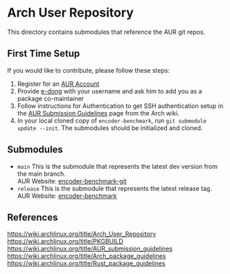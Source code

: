 # Arch User Repository

This directory contains submodules that reference the AUR git repos.

## First Time Setup
If you would like to contribute, please follow these steps:
1. Register for an [AUR Account](https://aur.archlinux.org/register)
1. Provide [e-dong](https://github.com/e-dong?tab=repositories) with your username and ask him to add you as a package co-maintainer
1. Follow instructions for Authentication to get SSH authentication setup in the [AUR Submission Guidelines](https://wiki.archlinux.org/title/AUR_submission_guidelines#authentication) page from the Arch wiki.
1. In your local cloned copy of `encoder-benchmark`, run `git submodule update --init`. The submodules should be initialized and cloned.

## Submodules

-  `main` This is the submodule that represents the latest dev version from the main branch.  
AUR Website: [encoder-benchmark-git](https://aur.archlinux.org/packages/encoder-benchmark-git)
- `release` This is the submodule that represents the latest release tag.  
AUR Website: [encoder-benchmark](https://aur.archlinux.org/packages/encoder-benchmark)

## References
https://wiki.archlinux.org/title/Arch_User_Repository
https://wiki.archlinux.org/title/PKGBUILD
https://wiki.archlinux.org/title/AUR_submission_guidelines
https://wiki.archlinux.org/title/Arch_package_guidelines
https://wiki.archlinux.org/title/Rust_package_guidelines